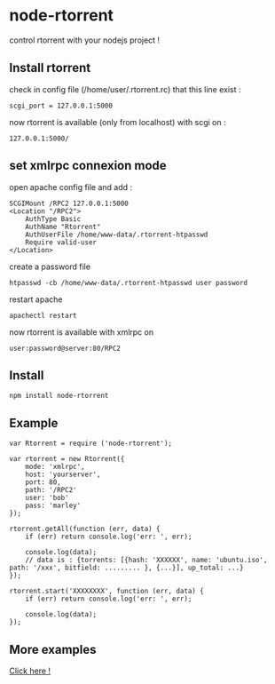 # node-rtorrent
control rtorrent with your nodejs project !


## Install rtorrent
check in config file (/home/user/.rtorrent.rc) that this line exist :

    scgi_port = 127.0.0.1:5000

now rtorrent is available (only from localhost) with scgi on :
    
    127.0.0.1:5000/


## set xmlrpc connexion mode
open apache config file and add :

    SCGIMount /RPC2 127.0.0.1:5000
    <Location "/RPC2">
        AuthType Basic
        AuthName "Rtorrent"
        AuthUserFile /home/www-data/.rtorrent-htpasswd
        Require valid-user
    </Location>

create a password file
    
    htpasswd -cb /home/www-data/.rtorrent-htpasswd user password

restart apache

    apachectl restart

now rtorrent is available with xmlrpc on

    user:password@server:80/RPC2


## Install
    npm install node-rtorrent


## Example
    var Rtorrent = require ('node-rtorrent');

    var rtorrent = new Rtorrent({
        mode: 'xmlrpc',
        host: 'yourserver',
        port: 80,
        path: '/RPC2'
        user: 'bob'
        pass: 'marley'
    });

    rtorrent.getAll(function (err, data) {
        if (err) return console.log('err: ', err);

        console.log(data);
        // data is : {torrents: [{hash: 'XXXXXX', name: 'ubuntu.iso', path: '/xxx', bitfield: ......... }, {...}], up_total: ...}
    });

    rtorrent.start('XXXXXXXX', function (err, data) {
        if (err) return console.log('err: ', err);

        console.log(data);
    });

## More examples

[Click here !](test.js)
